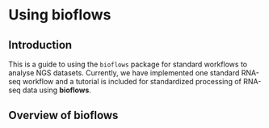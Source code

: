 # Using bioflows

## Introduction

This is a guide to using the `bioflows` package for standard
workflows to analyse NGS datasets. Currently, we have implemented one
standard RNA-seq workflow and a tutorial is included for standardized processing of
RNA-seq data using **bioflows**.


## Overview of bioflows


